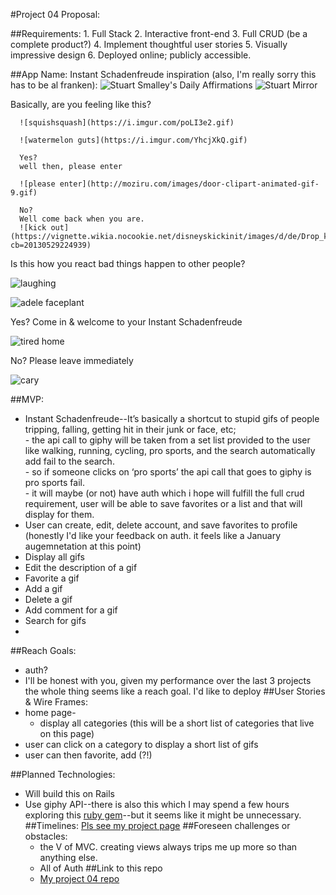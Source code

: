 #Project 04 Proposal:

##Requirements:
      1.  Full Stack
      2.  Interactive front-end
      3.  Full CRUD (be a complete product?)
      4.  Implement thoughtful user stories
      5.  Visually impressive design
      6.  Deployed online; publicly accessible.

##App Name: Instant Schadenfreude
      inspiration (also, I'm really sorry this has to be al franken):
      ![Stuart Smalley's Daily Affirmations](http://i1.ytimg.com/vi/6ldAQ6Rh5ZI/mqdefault.jpg)
      ![Stuart Mirror](http://dmr2dn0zhdkwo.cloudfront.net/wp-content/uploads/2016/05/stuart-smalley.jpg)

Basically, are you feeling like this?

      ![squishsquash](https://i.imgur.com/poLI3e2.gif)
      
      ![watermelon guts](https://i.imgur.com/YhcjXkQ.gif)
      
      Yes?
      well then, please enter
      
      ![please enter](http://moziru.com/images/door-clipart-animated-gif-9.gif)
      
      No?
      Well come back when you are.
      ![kick out](https://vignette.wikia.nocookie.net/disneyskickinit/images/d/de/Drop_kick.gif/revision/latest?cb=20130529224939)

Is this how you react bad things happen to other people?

![laughing](https://media1.tenor.com/images/eaea680232800fa703fad66e067c0b5d/tenor.gif?itemid=4866628)

![adele faceplant](https://i.pinimg.com/originals/a3/64/34/a36434f9785fe9b749805fd22eb53c26.gif)

Yes?
Come in & welcome to your Instant Schadenfreude 
      
  ![tired home](https://media.giphy.com/media/d31w1AMoH2oqID8Q/giphy.gif)
  
  No?
  Please leave immediately
  
  ![cary](https://media.giphy.com/media/Bt6RvwFsIMU8M/giphy.gif)

##MVP: 
  - Instant Schadenfreude--It’s basically a shortcut to stupid gifs of people tripping, falling, getting hit in their junk or face, etc;  
        - the api call to giphy will be taken from a set list provided to the user like walking, running, cycling, pro sports, and the search automatically add fail to the search.  
        - so if someone clicks on ‘pro sports’ the api call that goes to giphy is pro sports fail.  
        - it will maybe (or not) have auth which i hope will fulfill the full crud requirement, user will be able to save favorites or a list and that will display for them.
  - User can create, edit, delete account, and save favorites to profile (honestly I'd like your feedback on auth.  it feels like a January augemnetation at this point)
  - Display all gifs
  - Edit the description of a gif
  - Favorite a gif
  - Add a gif
  - Delete a gif
  - Add comment for a gif
  - Search for gifs
  - 
##Reach Goals:
  - auth?  
  -  I'll be honest with you, given my performance over the last 3 projects the whole thing seems like a reach goal.  I'd like to deploy
##User Stories & Wire Frames:
  - home page-
      - display all categories (this will be a short list of categories that live on this page)
   - user can click on a category to display a short list of gifs
   - user can then favorite, add (?!)

##Planned Technologies:
  - Will build this on Rails
  - Use giphy API--there is also this which I may spend a few hours exploring this [ruby gem](https://github.com/sebasoga/giphy)--but it seems like it might be unnecessary.
##Timelines:
    [Pls see my project page](https://github.com/alee092017/Project04_and_LastDayReq/projects/1)
##Foreseen challenges or obstacles:
    - the V of MVC.  creating views always trips me up more so than anything else.
    - All of Auth
##Link to this repo
    - [My project 04 repo](https://github.com/alee092017/Project04_and_LastDayReq)



